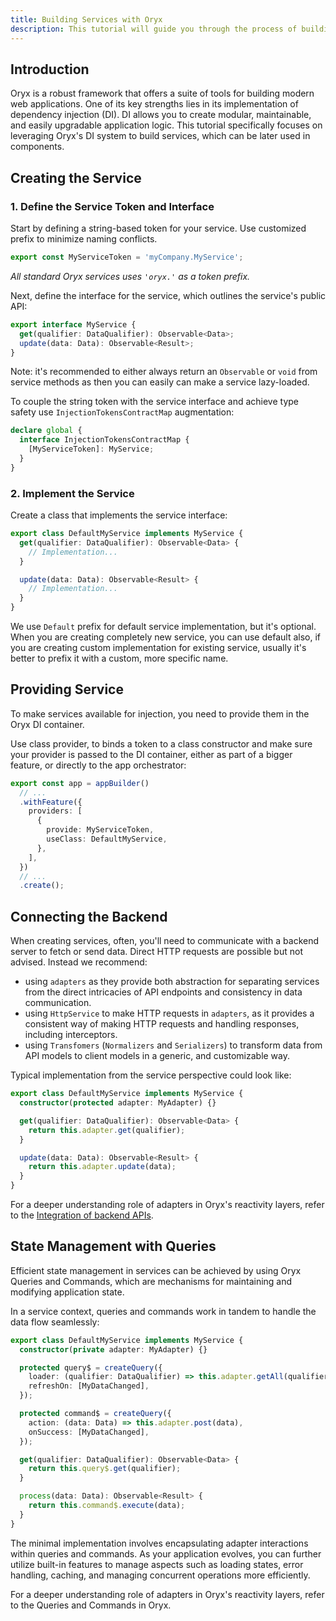 ```yaml
---
title: Building Services with Oryx
description: This tutorial will guide you through the process of building services with the Oryx framework. We'll leverage Oryx's dependency injection (DI) mechanism, HttpService and Query.
---
```


## Introduction

Oryx is a robust framework that offers a suite of tools for building modern web applications. One of its key strengths lies in its implementation of dependency injection (DI). DI allows you to create modular, maintainable, and easily upgradable application logic. This tutorial specifically focuses on leveraging Oryx's DI system to build services, which can be later used in components.

## Creating the Service

### 1. Define the Service Token and Interface

Start by defining a string-based token for your service. Use customized prefix to minimize naming conflicts.

```ts
export const MyServiceToken = 'myCompany.MyService';
```

_All standard Oryx services uses `'oryx.'` as a token prefix._

Next, define the interface for the service, which outlines the service's public API:

```ts
export interface MyService {
  get(qualifier: DataQualifier): Observable<Data>;
  update(data: Data): Observable<Result>;
}
```

Note: it's recommended to either always return an `Observable` or `void` from service methods as then you can easily can make a service lazy-loaded.

To couple the string token with the service interface and achieve type safety use `InjectionTokensContractMap` augmentation:

```ts
declare global {
  interface InjectionTokensContractMap {
    [MyServiceToken]: MyService;
  }
}
```

### 2. Implement the Service

Create a class that implements the service interface:

```ts
export class DefaultMyService implements MyService {
  get(qualifier: DataQualifier): Observable<Data> {
    // Implementation...
  }

  update(data: Data): Observable<Result> {
    // Implementation...
  }
}
```

We use `Default` prefix for default service implementation, but it's optional. When you are creating completely new service, you can use default also, if you are creating custom implementation for existing service, usually it's better to prefix it with a custom, more specific name.

## Providing Service

To make services available for injection, you need to provide them in the Oryx DI container.

Use class provider, to binds a token to a class constructor and make sure your provider is passed to the DI container, either as part of a bigger feature, or directly to the app orchestrator:

```ts
export const app = appBuilder()
  // ...
  .withFeature({
    providers: [
      {
        provide: MyServiceToken,
        useClass: DefaultMyService,
      },
    ],
  })
  // ...
  .create();
```

## Connecting the Backend

When creating services, often, you'll need to communicate with a backend server to fetch or send data. Direct HTTP requests are possible but not advised. Instead we recommend:

- using `adapters` as they provide both abstraction for separating services from the direct intricacies of API endpoints and consistency in data communication.
- using `HttpService` to make HTTP requests in `adapters`, as it provides a consistent way of making HTTP requests and handling responses, including interceptors.
- using `Transfomers` (`Normalizers` and `Serializers`) to transform data from API models to client models in a generic, and customizable way.

Typical implementation from the service perspective could look like:

```ts
export class DefaultMyService implements MyService {
  constructor(protected adapter: MyAdapter) {}

  get(qualifier: DataQualifier): Observable<Data> {
    return this.adapter.get(qualifier);
  }

  update(data: Data): Observable<Result> {
    return this.adapter.update(data);
  }
}
```

For a deeper understanding role of adapters in Oryx's reactivity layers, refer to the [Integration of backend APIs](/docs/oryx/architecture/reactivity/oryx-integration-of-backend-apis.md).

## State Management with Queries

Efficient state management in services can be achieved by using Oryx Queries and Commands, which are mechanisms for maintaining and modifying application state.

In a service context, queries and commands work in tandem to handle the data flow seamlessly:

```ts
export class DefaultMyService implements MyService {
  constructor(private adapter: MyAdapter) {}

  protected query$ = createQuery({
    loader: (qualifier: DataQualifier) => this.adapter.getAll(qualifier),
    refreshOn: [MyDataChanged],
  });

  protected command$ = createQuery({
    action: (data: Data) => this.adapter.post(data),
    onSuccess: [MyDataChanged],
  });

  get(qualifier: DataQualifier): Observable<Data> {
    return this.query$.get(qualifier);
  }

  process(data: Data): Observable<Result> {
    return this.command$.execute(data);
  }
}
```

The minimal implementation involves encapsulating adapter interactions within queries and commands. As your application evolves, you can further utilize built-in features to manage aspects such as loading states, error handling, caching, and managing concurrent operations more efficiently.

For a deeper understanding role of adapters in Oryx's reactivity layers, refer to the Queries and Commands in Oryx.
